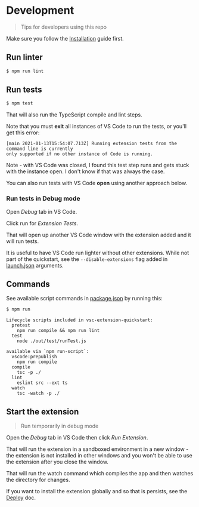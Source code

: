 # Development
> Tips for developers using this repo

Make sure you follow the [Installation](installation.md) guide first.


## Run linter

```sh
$ npm run lint
```

## Run tests

```sh
$ npm test
```

That will also run the TypeScript compile and lint steps.

Note that you must **exit** all instances of VS Code to run the tests, or you'll get this error:

```
[main 2021-01-13T15:54:07.713Z] Running extension tests from the command line is currently
only supported if no other instance of Code is running.
```

Note - with VS Code was closed, I found this test step runs and gets stuck with the instance open. I don't know if that was always the case.

You can also run tests with VS Code **open** using another approach below.

### Run tests in Debug mode

Open _Debug_ tab in VS Code.

Click run for _Extension Tests_.

That will open up another VS Code window with the extension added and it will run tests.

It is useful to have VS Code run lighter without other extensions. While not part of the quickstart, see the `--disable-extensions` flag added in [launch.json](/.vscode/launch.json) arguments.

## Commands

See available script commands in [package.json](/package.json) by running this:

```sh
$ npm run
```
```
Lifecycle scripts included in vsc-extension-quickstart:
  pretest
    npm run compile && npm run lint
  test
    node ./out/test/runTest.js

available via `npm run-script`:
  vscode:prepublish
    npm run compile
  compile
    tsc -p ./
  lint
    eslint src --ext ts
  watch
    tsc -watch -p ./
```


## Start the extension
> Run temporarily in debug mode

Open the _Debug_ tab in VS Code then click _Run Extension_.

That will run the extension in a sandboxed environment in a new window - the extension is not installed in other windows and you won't be able to use the extension after you close the window.

That will run the watch command which compiles the app and then watches the directory for changes.

If you want to install the extension globally and so that is persists, see the [Deploy](deploy.md) doc.
